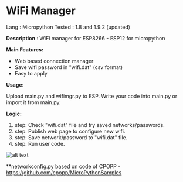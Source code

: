 # WiFi Manager

Lang   : Micropython 
Tested : 1.8 and 1.9.2 (updated)

<b>Description</b> : WiFi manager for ESP8266 - ESP12 for micropython 

<b>Main Features:</b>

- Web based connection manager 
- Save wifi password in "wifi.dat" (csv format) 
- Easy to apply 

<b>Usage:</b>

Upload main.py and wifimgr.py to ESP. 
Write your code into main.py or import it from main.py. 

<b>Logic:</b>
1. step: Check "wifi.dat" file and try saved networks/passwords.
2. step: Publish web page to configure new wifi. 
3. step: Save network/password to "wifi.dat" file. 
4. step: Run user code.

![alt text](https://github.com/tayfunulu/WiFiManager/blob/master/WiFi_Manager.png)

**networkconfig.py based on code of CPOPP - https://github.com/cpopp/MicroPythonSamples
